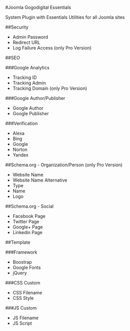 #Joomla Gogodigital Essentials

System Plugin with Essentials Utilities for all Joomla sites

##Security

 - Admin Password
 - Redirect URL
 - Log Failure Access (only Pro Version)

##SEO

###Google Analytics

 - Tracking ID
 - Tracking Admin
 - Tracking Domain (only Pro Version)
 
###Google Author/Publisher

- Google Author
- Google Publisher
 
###Verification

 - Alexa
 - Bing
 - Google
 - Norton
 - Yandex

##Schema.org - Organization/Person (only Pro Version)

 - Website Name
 - Website Name Alternative
 - Type
 - Name
 - Logo

##Schema.org - Social

 - Facebook Page
 - Twitter Page
 - Google+ Page
 - Linkedin Page

##Template

###Framework

 - Boostrap
 - Google Fonts
 - jQuery

###CSS Custom

 - CSS Filename
 - CSS Style

###JS Custom

 - JS Filename
 - JS Script
